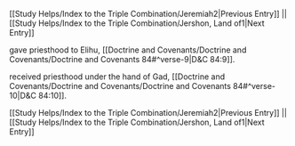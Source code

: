 [[Study Helps/Index to the Triple Combination/Jeremiah2|Previous Entry]]  ||  [[Study Helps/Index to the Triple Combination/Jershon, Land of1|Next Entry]]

 gave priesthood to Elihu, [[Doctrine and Covenants/Doctrine and Covenants/Doctrine and Covenants 84#^verse-9|D&C 84:9]].

 received priesthood under the hand of Gad, [[Doctrine and Covenants/Doctrine and Covenants/Doctrine and Covenants 84#^verse-10|D&C 84:10]].

[[Study Helps/Index to the Triple Combination/Jeremiah2|Previous Entry]]  ||  [[Study Helps/Index to the Triple Combination/Jershon, Land of1|Next Entry]]